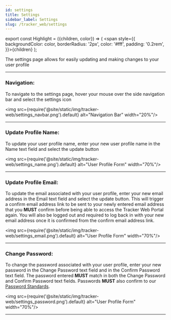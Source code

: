 ```yaml
---
id: settings
title: Settings
sidebar_label: Settings
slug: /tracker_web/settings
---
```


export const Highlight = ({children, color}) => ( <span style={{
      backgroundColor: color,
      borderRadius: '2px',
      color: '#fff',
      padding: '0.2rem',
    }}>{children}</span> );

The settings page allows for easily updating and making changes to your user profile

---

### Navigation:

To navigate to the settings page, hover your mouse over the side navigation bar and select the settings icon

<img src={require('@site/static/img/tracker-web/settings_navbar.png').default} alt="Navigation Bar" width="20%"/>

---

### Update Profile Name:

To update your user profile name, enter your new user profile name in the Name text field and select the update button

<img src={require('@site/static/img/tracker-web/settings_name.png').default} alt="User Profile Form" width="70%"/>

---

### Update Profile Email:

To update the email associated with your user profile, enter your new email address in the Email text field and select the update button. This will trigger a confirm email address link to be sent to your newly entered email address that you <Highlight color="#25c2a0">**MUST**</Highlight> confirm before being able to access the Tracker Web Portal again. You will also be logged out and required to log back in with your new email address once it is confirmed from the confirm email address link. 

<img src={require('@site/static/img/tracker-web/settings_email.png').default} alt="User Profile Form" width="70%"/>

---

### Change Password:

To change the password associated with your user profile, enter your new password in the Change Password text field and in the Confirm Password text field. The password entered <Highlight color="#25c2a0">**MUST**</Highlight> match in both the Change Password and Confirm Password text fields. Passwords <Highlight color="#25c2a0">**MUST**</Highlight> also confirm to our [Password Standards](password_standards).

<img src={require('@site/static/img/tracker-web/settings_password.png').default} alt="User Profile Form" width="70%"/>

---
